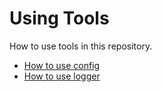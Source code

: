 # Using Tools

How to use tools in this repository.

- [How to use config](config.md)
- [How to use logger](logger.md)
